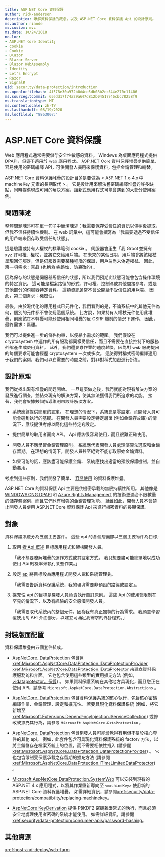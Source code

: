 ```yaml
---
title: ASP.NET Core 資料保護
author: rick-anderson
description: 瞭解資料保護的概念，以及 ASP.NET Core 資料保護 Api 的設計原則。
ms.author: riande
ms.custom: mvc
ms.date: 10/24/2018
no-loc:
- ASP.NET Core Identity
- cookie
- Cookie
- Blazor
- Blazor Server
- Blazor WebAssembly
- Identity
- Let's Encrypt
- Razor
- SignalR
uid: security/data-protection/introduction
ms.openlocfilehash: 4f578e30a972b0d4ce5db08b2ec844e270c11406
ms.sourcegitcommit: 65add17f74a29a647d812b04517e46cbc78258f9
ms.translationtype: MT
ms.contentlocale: zh-TW
ms.lasthandoff: 08/19/2020
ms.locfileid: "88630077"
---
```

# <a name="aspnet-core-data-protection"></a>ASP.NET Core 資料保護

Web 應用程式通常需要儲存安全性敏感的資料。 Windows 為桌面應用程式提供 DPAPI，但這不適用於 web 應用程式。 ASP.NET Core 資料保護堆疊提供簡單、容易使用的密碼編譯 API，可供開發人員用來保護資料，包括金鑰管理和輪替。

ASP.NET Core 資料保護堆疊的設計目的是要做為 &lt; ASP.NET 1.x-4.x 中 machineKey 元素的長期取代 &gt; 。 它是設計用來解決舊密碼編譯堆疊的許多缺點，同時提供現成可用的解決方案，讓新式應用程式可能會遇到的大部分使用案例。

## <a name="problem-statement"></a>問題陳述

整體問題陳述可在單一句子中簡潔陳述：我需要保存受信任的資訊以供稍後抓取，但我不信任持續性機制。 在 web 詞彙中，這可能會撰寫為「我需要透過不受信任的用戶端來回存取受信任的狀態」。

這是驗證或持有人權杖的標準範例 cookie 。 伺服器會產生「我 Groot 並擁有 xyz 許可權」權杖，並將它交給用戶端。 在未來的某個日期，用戶端會將該權杖呈現回伺服器，但是伺服器需要某種程度的保證，用戶端尚未偽造權杖。 因此，第一項需求：真品 (也稱為 完整性，防篡改的) 。

因為保存的狀態是伺服器所信任的狀態，所以我們預期此狀態可能會包含操作環境的特定資訊。 這可能是檔案路徑的形式、許可權、控制碼或其他間接參考，或是其他部分的伺服器特定資料。 這類資訊通常不會公開給不受信任的用戶端。 因此，第二個需求：機密性。

最後，由於現代化的應用程式已元件化，我們看到的是，不論系統中的其他元件為何，個別的元件都不會使用這個系統。 比方說，如果持有人權杖元件使用此堆疊，則應該在不幹擾可能也使用相同堆疊的反 CSRF 機制的情況下運作。 因此，最終需求：隔離。

我們可以提供進一步的條件約束，以便縮小需求的範圍。 我們假設在 cryptosystem 中運作的所有服務都同樣受信任，而且不需要在直接控制下的服務外部產生或使用資料。 此外，我們還要求作業的速度越快，因為對 web 服務提出的每個要求可能會經歷 cryptosystem 一次或多次。 這使得對稱式密碼編譯適用于我們的案例，我們可以在需要的時間之前，對非對稱式加密進行折扣。

## <a name="design-philosophy"></a>設計原理

我們從找出現有堆疊的問題開始。 一旦這麼做之後，我們就能對現有解決方案的發展進行調查，並結束現有的解決方案，使其無法獲得我們所追求的功能。 接著，我們會根據數個指導準則來設計解決方案。

* 系統應該提供簡單的設定。 在理想的情況下，系統會是零設定，而開發人員可能會碰到執行的基礎。 在開發人員需要設定特定層面 (例如金鑰存放庫) 的情況下，應該提供考慮以簡化這些特定的設定。

* 提供簡單的取用者面向 API。 Api 應該很容易使用，而且很難正確使用。

* 開發人員不應學習金鑰管理原則。 系統應代表開發人員處理演算法選取和金鑰存留期。 在理想的情況下，開發人員甚至絕對不能存取原始金鑰資料。

* 如果可能的話，應該盡可能保護金鑰。 系統應找出適當的預設保護機制，並自動套用。

考慮到這些原則，我們開發了簡單、 [容易使用](xref:security/data-protection/using-data-protection) 的資料保護堆疊。

ASP.NET Core 的資料保護 Api 主要是供機密承載的無限持續性所用。 其他像是 [WINDOWS CNG DPAPI](/windows/win32/seccng/cng-dpapi) 和 [Azure Rights Management](/rights-management/) 的技術更適合不限數量的儲存體案例，而且它們也有增強的金鑰管理功能。 話雖如此，開發人員不會禁止開發人員使用 ASP.NET Core 資料保護 Api 來進行機密資料的長期保護。

## <a name="audience"></a>對象

資料保護系統分為五個主要套件。 這些 Api 的各個層面都以三個主要物件為目標;

1. 取用 [者 Api 概述](xref:security/data-protection/consumer-apis/overview) 目標應用程式和架構開發人員。

   「我不想要瞭解堆疊的運作方式或其設定方式。 我只想要盡可能簡單地以成功使用 Api 的機率來執行某些作業。」

2. 設定 [api](xref:security/data-protection/configuration/overview) 將目標設為應用程式開發人員和系統管理員。

   「我需要告訴資料保護系統，我的環境需要非預設的路徑或設定」。

3. 擴充性 Api 的目標是開發人員負責執行自訂原則。 這些 Api 的使用會限制在罕見的情況下，以及有經驗的安全感知開發人員。

   「我需要取代系統內的整個元件，因為我有真正獨特的行為需求。 我願意學習覆使用的 API 介面部分，以建立可滿足我需求的外掛程式。」

## <a name="package-layout"></a>封裝版面配置

資料保護堆疊由五個套件組成。

* [AspNetCore. DataProtection](https://www.nuget.org/packages/Microsoft.AspNetCore.DataProtection.Abstractions/) 包含用 <xref:Microsoft.AspNetCore.DataProtection.IDataProtectionProvider> <xref:Microsoft.AspNetCore.DataProtection.IDataProtector> 來建立資料保護服務的和介面。 它也包含使用這些類型的實用擴充方法 (例如， [>idataprotector。保護](xref:Microsoft.AspNetCore.DataProtection.DataProtectionCommonExtensions.Protect*)) 。 如果資料保護系統在其他地方具現化，而且您正在使用 API，請參考 `Microsoft.AspNetCore.DataProtection.Abstractions` 。

* [AspNetCore. DataProtection](https://www.nuget.org/packages/Microsoft.AspNetCore.DataProtection/) 包含資料保護系統的核心執行，包括核心密碼編譯作業、金鑰管理、設定和擴充性。 若要具現化資料保護系統 (例如，將它新增至 <xref:Microsoft.Extensions.DependencyInjection.IServiceCollection>) 或修改或擴充其行為，請參考 `Microsoft.AspNetCore.DataProtection` 。

* [AspNetCore. DataProtection](https://www.nuget.org/packages/Microsoft.AspNetCore.DataProtection.Extensions/) 包含開發人員可能會覺得有用但不屬於核心套件的其他 api。 例如，此套件包含可具現化資料保護系統的 factory 方法，以將金鑰儲存在檔案系統上的位置，而不需要相依性插入 (請參閱 <xref:Microsoft.AspNetCore.DataProtection.DataProtectionProvider>) 。 它也包含限制受保護承載之存留期的擴充方法 (請參閱 <xref:Microsoft.AspNetCore.DataProtection.ITimeLimitedDataProtector>) 。

* [Microsoft.AspNetCore.DataProtection.SystemWeb](https://www.nuget.org/packages/Microsoft.AspNetCore.DataProtection.SystemWeb/) 可以安裝到現有的 ASP.NET 4.x 應用程式，以將其作業重新導向至 `<machineKey>` 使用新的 ASP.NET Core 資料保護堆疊。 如需詳細資訊，請參閱<xref:security/data-protection/compatibility/replacing-machinekey>。

* [AspNetCore KeyDerivation](https://www.nuget.org/packages/Microsoft.AspNetCore.Cryptography.KeyDerivation/) 提供 PBKDF2 密碼雜湊常式的執行，而且必須安全地處理使用者密碼的系統才能使用。 如需詳細資訊，請參閱<xref:security/data-protection/consumer-apis/password-hashing>。

## <a name="additional-resources"></a>其他資源

<xref:host-and-deploy/web-farm>
